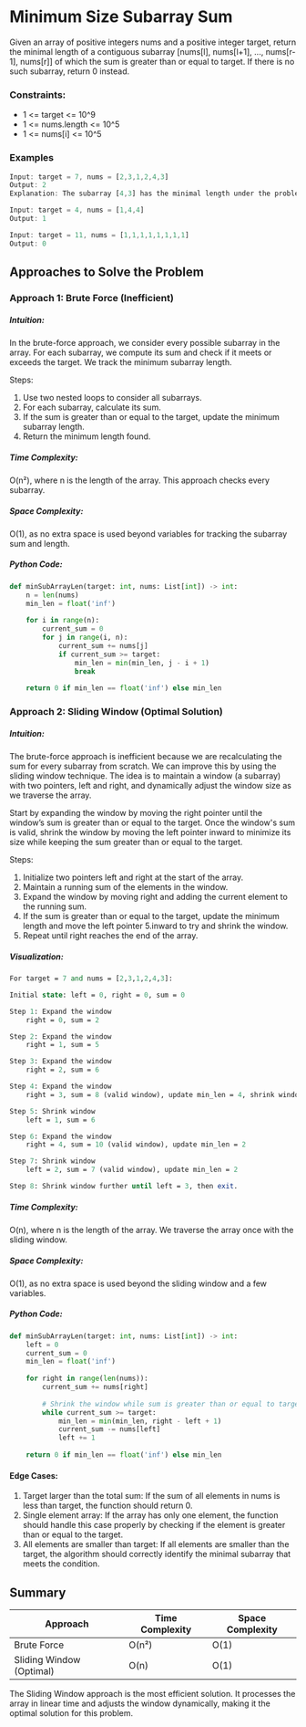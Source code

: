 # Minimum Size Subarray Sum 
Given an array of positive integers nums and a positive integer target, return the minimal length of a contiguous subarray [nums[l], nums[l+1], ..., nums[r-1], nums[r]] of which the sum is greater than or equal to target. If there is no such subarray, return 0 instead.

### Constraints:
- 1 <= target <= 10^9
- 1 <= nums.length <= 10^5
- 1 <= nums[i] <= 10^5

### Examples
```javascript
Input: target = 7, nums = [2,3,1,2,4,3]
Output: 2
Explanation: The subarray [4,3] has the minimal length under the problem constraint.

Input: target = 4, nums = [1,4,4]
Output: 1

Input: target = 11, nums = [1,1,1,1,1,1,1,1]
Output: 0
```

## Approaches to Solve the Problem
### Approach 1: Brute Force (Inefficient)
##### Intuition:
In the brute-force approach, we consider every possible subarray in the array. For each subarray, we compute its sum and check if it meets or exceeds the target. We track the minimum subarray length.

Steps:
1. Use two nested loops to consider all subarrays.
2. For each subarray, calculate its sum.
3. If the sum is greater than or equal to the target, update the minimum subarray length.
4. Return the minimum length found.
##### Time Complexity:
O(n²), where n is the length of the array. This approach checks every subarray.
##### Space Complexity:
O(1), as no extra space is used beyond variables for tracking the subarray sum and length.
##### Python Code:
```python
def minSubArrayLen(target: int, nums: List[int]) -> int:
    n = len(nums)
    min_len = float('inf')
    
    for i in range(n):
        current_sum = 0
        for j in range(i, n):
            current_sum += nums[j]
            if current_sum >= target:
                min_len = min(min_len, j - i + 1)
                break
    
    return 0 if min_len == float('inf') else min_len
```
### Approach 2: Sliding Window (Optimal Solution)
##### Intuition: 
The brute-force approach is inefficient because we are recalculating the sum for every subarray from scratch. We can improve this by using the sliding window technique. The idea is to maintain a window (a subarray) with two pointers, left and right, and dynamically adjust the window size as we traverse the array.

Start by expanding the window by moving the right pointer until the window’s sum is greater than or equal to the target.
Once the window's sum is valid, shrink the window by moving the left pointer inward to minimize its size while keeping the sum greater than or equal to the target.

Steps:
1. Initialize two pointers left and right at the start of the array.
2. Maintain a running sum of the elements in the window.
3. Expand the window by moving right and adding the current element to the running sum.
4. If the sum is greater than or equal to the target, update the minimum length and move the left pointer 5.inward to try and shrink the window.
5. Repeat until right reaches the end of the array.
##### Visualization:
```perl
For target = 7 and nums = [2,3,1,2,4,3]:

Initial state: left = 0, right = 0, sum = 0

Step 1: Expand the window
    right = 0, sum = 2

Step 2: Expand the window
    right = 1, sum = 5

Step 3: Expand the window
    right = 2, sum = 6

Step 4: Expand the window
    right = 3, sum = 8 (valid window), update min_len = 4, shrink window from left

Step 5: Shrink window
    left = 1, sum = 6

Step 6: Expand the window
    right = 4, sum = 10 (valid window), update min_len = 2

Step 7: Shrink window
    left = 2, sum = 7 (valid window), update min_len = 2

Step 8: Shrink window further until left = 3, then exit.
```
##### Time Complexity:
O(n), where n is the length of the array. We traverse the array once with the sliding window.
##### Space Complexity:
O(1), as no extra space is used beyond the sliding window and a few variables.
##### Python Code:
```python
def minSubArrayLen(target: int, nums: List[int]) -> int:
    left = 0
    current_sum = 0
    min_len = float('inf')
    
    for right in range(len(nums)):
        current_sum += nums[right]
        
        # Shrink the window while sum is greater than or equal to target
        while current_sum >= target:
            min_len = min(min_len, right - left + 1)
            current_sum -= nums[left]
            left += 1
    
    return 0 if min_len == float('inf') else min_len
```
#### Edge Cases:
1. Target larger than the total sum: If the sum of all elements in nums is less than target, the function should return 0.
2. Single element array: If the array has only one element, the function should handle this case properly by checking if the element is greater than or equal to the target.
3. All elements are smaller than target: If all elements are smaller than the target, the algorithm should correctly identify the minimal subarray that meets the condition.
## Summary
| Approach                         | Time Complexity | Space Complexity |
|-----------------------------------|-----------------|------------------|
| Brute Force	                    | 	O(n²)      | O(1)             |
| Sliding Window (Optimal)	                          | O(n)            | O(1)             |

The Sliding Window approach is the most efficient solution. It processes the array in linear time and adjusts the window dynamically, making it the optimal solution for this problem.